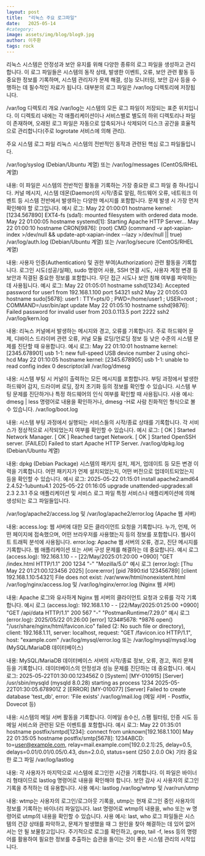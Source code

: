```yaml
---
layout: post
title:  "리눅스 주요 로그파일"
date:   2025-05-14
#category: 
image: assets/img/blog/blog9.jpg
author: 이주환
tags: rock
---
```


리눅스 시스템은 안정성과 보안 유지를 위해 다양한 종류의 로그 파일을 생성하고 관리합니다. 이 로그 파일들은 시스템의 동작 상태, 발생한 이벤트, 오류, 보안 관련 활동 등 중요한 정보를 기록하며, 시스템 관리자가 문제 해결, 성능 모니터링, 보안 감사 등을 수행하는 데 필수적인 자료가 됩니다. 대부분의 로그 파일은 /var/log 디렉토리에 저장됩니다.

/var/log 디렉토리 개요
/var/log는 시스템의 모든 로그 파일이 저장되는 표준 위치입니다. 이 디렉토리 내에는 각 애플리케이션이나 서비스별로 별도의 하위 디렉토리나 파일이 존재하며, 오래된 로그 파일은 자동으로 압축되거나 삭제되어 디스크 공간을 효율적으로 관리합니다(주로 logrotate 서비스에 의해 관리).

주요 시스템 로그 파일
리눅스 시스템의 전반적인 동작과 관련된 핵심 로그 파일들입니다.

/var/log/syslog (Debian/Ubuntu 계열) 또는 /var/log/messages (CentOS/RHEL 계열)

내용: 이 파일은 시스템의 전반적인 활동을 기록하는 가장 중요한 로그 파일 중 하나입니다. 커널 메시지, 시스템 데몬(Daemon)의 시작/종료 알림, 하드웨어 오류, 네트워크 이벤트 등 시스템 전반에서 발생하는 다양한 메시지를 포함합니다. 문제 발생 시 가장 먼저 확인해야 할 로그입니다.
예시 로그:
May 22 01:00:01 hostname kernel: [1234.567890] EXT4-fs (sda1): mounted filesystem with ordered data mode.
May 22 01:00:05 hostname systemd[1]: Starting Apache HTTP Server...
May 22 01:00:10 hostname CRON[9876]: (root) CMD (command -v apt-xapian-index >/dev/null && update-apt-xapian-index --lazy >/dev/null || true)
/var/log/auth.log (Debian/Ubuntu 계열) 또는 /var/log/secure (CentOS/RHEL 계열)

내용: 사용자 인증(Authentication) 및 권한 부여(Authorization) 관련 활동을 기록합니다. 로그인 시도(성공/실패), sudo 명령어 사용, SSH 연결 시도, 사용자 계정 변경 등 보안과 직결된 중요한 정보를 포함합니다. 무단 접근 시도나 보안 침해 여부를 파악하는 데 사용됩니다.
예시 로그:
May 22 01:05:01 hostname sshd[1234]: Accepted password for user1 from 192.168.1.100 port 54321 ssh2
May 22 01:05:03 hostname sudo[5678]: user1 : TTY=pts/0 ; PWD=/home/user1 ; USER=root ; COMMAND=/usr/bin/apt update
May 22 01:05:10 hostname sshd[9876]: Failed password for invalid user from 203.0.113.5 port 2222 ssh2
/var/log/kern.log

내용: 리눅스 커널에서 발생하는 메시지와 경고, 오류를 기록합니다. 주로 하드웨어 문제, 디바이스 드라이버 관련 오류, 커널 모듈 로딩/언로딩 정보 등 낮은 수준의 시스템 문제를 진단할 때 유용합니다.
예시 로그:
May 22 01:10:01 hostname kernel: [2345.678901] usb 1-1: new full-speed USB device number 2 using ohci-hcd
May 22 01:10:05 hostname kernel: [2345.678905] usb 1-1: unable to read config index 0 descriptor/all
/var/log/dmesg

내용: 시스템 부팅 시 커널이 출력하는 모든 메시지를 포함합니다. 부팅 과정에서 발생한 하드웨어 감지, 드라이버 로딩, 장치 초기화 등의 정보를 확인할 수 있습니다. 시스템 부팅 문제를 진단하거나 특정 하드웨어의 인식 여부를 확인할 때 사용됩니다.
사용 예시: dmesg | less 명령어로 내용을 확인하거나, dmesg -H로 사람 친화적인 형식으로 볼 수 있습니다.
/var/log/boot.log

내용: 시스템 부팅 과정에서 실행되는 서비스들의 시작/종료 상태를 기록합니다. 각 서비스가 정상적으로 시작되었는지 여부를 확인할 수 있습니다.
예시 로그:
[  OK  ] Started Network Manager.
[  OK  ] Reached target Network.
[  OK  ] Started OpenSSH server.
[FAILED] Failed to start Apache HTTP Server.
/var/log/dpkg.log (Debian/Ubuntu 계열)

내용: dpkg (Debian Package) 시스템의 패키지 설치, 제거, 업데이트 등 모든 변경 이력을 기록합니다. 어떤 패키지가 언제 설치되었는지, 어떤 버전으로 업데이트되었는지 등을 확인할 수 있습니다.
예시 로그:
2025-05-22 01:15:01 install apache2:amd64 <none> 2.4.52-1ubuntu4.1
2025-05-22 01:16:05 upgrade unattended-upgrades:all 2.3 2.3.1
주요 애플리케이션 및 서비스 로그 파일
특정 서비스나 애플리케이션에 의해 생성되는 로그 파일들입니다.

/var/log/apache2/access.log 및 /var/log/apache2/error.log (Apache 웹 서버)

내용:
access.log: 웹 서버에 대한 모든 클라이언트 요청을 기록합니다. 누가, 언제, 어떤 페이지에 접속했으며, 어떤 브라우저를 사용했는지 등의 정보를 포함합니다. 웹사이트 트래픽 분석에 사용됩니다.
error.log: Apache 웹 서버의 오류, 경고, 진단 메시지를 기록합니다. 웹 애플리케이션 또는 서버 구성 문제를 해결하는 데 중요합니다.
예시 로그 (access.log):
192.168.1.10 - - [22/May/2025:01:20:00 +0900] "GET /index.html HTTP/1.1" 200 1234 "-" "Mozilla/5.0"
예시 로그 (error.log):
[Thu May 22 01:21:00.123456 2025] [core:error] [pid 7890:tid 123456789] [client 192.168.1.10:54321] File does not exist: /var/www/html/nonexistent.html
/var/log/nginx/access.log 및 /var/log/nginx/error.log (Nginx 웹 서버)

내용: Apache 로그와 유사하게 Nginx 웹 서버의 클라이언트 요청과 오류를 각각 기록합니다.
예시 로그 (access.log):
192.168.1.10 - - [22/May/2025:01:25:00 +0900] "GET /api/data HTTP/1.1" 200 567 "-" "PostmanRuntime/7.29.0"
예시 로그 (error.log):
2025/05/22 01:26:00 [error] 1234#5678: *9876 open() "/usr/share/nginx/html/favicon.ico" failed (2: No such file or directory), client: 192.168.1.11, server: localhost, request: "GET /favicon.ico HTTP/1.1", host: "example.com"
/var/log/mysql/error.log 또는 /var/log/mysql/mysql.log (MySQL/MariaDB 데이터베이스)

내용: MySQL/MariaDB 데이터베이스 서버의 시작/종료 정보, 오류, 경고, 쿼리 문제 등을 기록합니다. 데이터베이스의 안정성과 성능 문제를 진단하는 데 중요합니다.
예시 로그:
2025-05-22T01:30:00.123456Z 0 [System] [MY-010915] [Server] /usr/sbin/mysqld (mysqld 8.0.28) starting as process 1234
2025-05-22T01:30:05.678901Z 2 [ERROR] [MY-010077] [Server] Failed to create database 'test_db', error: 'File exists'
/var/log/mail.log (메일 서버 - Postfix, Dovecot 등)

내용: 시스템의 메일 서버 활동을 기록합니다. 이메일 송수신, 스팸 필터링, 인증 시도 등 메일 서비스와 관련된 모든 이벤트를 포함합니다.
예시 로그:
May 22 01:35:01 hostname postfix/smtpd[1234]: connect from unknown[192.168.1.100]
May 22 01:35:05 hostname postfix/smtp[5678]: 1234ABCD: to=<user@example.com>, relay=mail.example.com[192.0.2.1]:25, delay=0.5, delays=0.01/0.01/0.05/0.43, dsn=2.0.0, status=sent (250 2.0.0 Ok)
기타 중요한 로그 파일
/var/log/lastlog

내용: 각 사용자가 마지막으로 시스템에 로그인한 시간을 기록합니다. 이 파일은 바이너리 형태이므로 lastlog 명령어로 내용을 확인해야 합니다. 보안 감사 시 사용자의 로그인 기록을 추적하는 데 유용합니다.
사용 예시: lastlog
/var/log/wtmp 및 /var/run/utmp

내용: wtmp는 사용자의 로그인/로그아웃 기록을, utmp는 현재 로그인 중인 사용자의 정보를 기록하는 바이너리 파일입니다. last 명령어로 wtmp의 내용을, who 또는 w 명령어로 utmp의 내용을 확인할 수 있습니다.
사용 예시: last, who
로그 파일들은 시스템의 건강 상태를 파악하고, 문제가 발생했을 때 그 원인을 찾아 해결하는 데 있어 없어서는 안 될 보물창고입니다. 주기적으로 로그를 확인하고, grep, tail -f, less 등의 명령어를 활용하여 필요한 정보를 추출하는 습관을 들이는 것이 좋은 시스템 관리의 시작입니다.